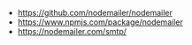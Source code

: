 
* https://github.com/nodemailer/nodemailer
* https://www.npmjs.com/package/nodemailer
* https://nodemailer.com/smtp/
